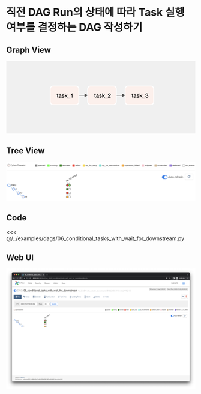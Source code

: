 # 직전 DAG Run의 상태에 따라 Task 실행 여부를 결정하는 DAG 작성하기

## Graph View

![image-20220123003728946](./image-20220123003728946.png)

## Tree View

![image-20220122225546239](./image-20220122225546239.png)

## Code

<<< @/../examples/dags/06_conditional_tasks_with_wait_for_downstream.py

## Web UI

![image-20220122225611854](./image-20220122225611854.png)
